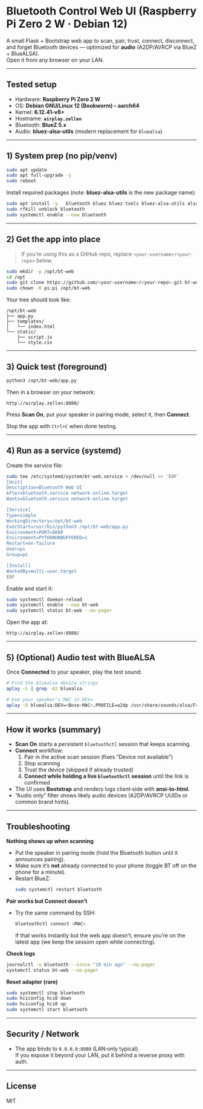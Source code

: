 # Bluetooth Control Web UI (Raspberry Pi Zero 2 W · Debian 12)

A small Flask + Bootstrap web app to scan, pair, trust, connect, disconnect, and forget Bluetooth devices — optimized for **audio** (A2DP/AVRCP via BlueZ + BlueALSA).  
Open it from any browser on your LAN.

---

## Tested setup

- Hardware: **Raspberry Pi Zero 2 W**
- OS: **Debian GNU/Linux 12 (Bookworm) – aarch64**
- Kernel: **6.12.41‑v8+**
- Hostname: **`airplay.zellen`**
- Bluetooth: **BlueZ 5.x**
- Audio: **bluez-alsa-utils** (modern replacement for `bluealsa`)

---

## 1) System prep (no pip/venv)

```bash
sudo apt update
sudo apt full-upgrade -y
sudo reboot
```

Install required packages (note: **bluez-alsa-utils** is the new package name):

```bash
sudo apt install -y   bluetooth bluez bluez-tools bluez-alsa-utils alsa-utils   python3-flask git
sudo rfkill unblock bluetooth
sudo systemctl enable --now bluetooth
```

---

## 2) Get the app into place

> If you’re using this as a GitHub repo, replace `<your-username>/<your-repo>` below.

```bash
sudo mkdir -p /opt/bt-web
cd /opt
sudo git clone https://github.com/<your-username>/<your-repo>.git bt-web
sudo chown -R pi:pi /opt/bt-web
```

Your tree should look like:

```
/opt/bt-web
├── app.py
├── templates/
│   └── index.html
└── static/
    ├── script.js
    └── style.css
```

---

## 3) Quick test (foreground)

```bash
python3 /opt/bt-web/app.py
```

Then in a browser on your network:

```
http://airplay.zellen:8080/
```

Press **Scan On**, put your speaker in pairing mode, select it, then **Connect**.

Stop the app with `Ctrl+C` when done testing.

---

## 4) Run as a service (systemd)

Create the service file:

```bash
sudo tee /etc/systemd/system/bt-web.service > /dev/null << 'EOF'
[Unit]
Description=Bluetooth Web UI
After=bluetooth.service network-online.target
Wants=bluetooth.service network-online.target

[Service]
Type=simple
WorkingDirectory=/opt/bt-web
ExecStart=/usr/bin/python3 /opt/bt-web/app.py
Environment=PORT=8080
Environment=PYTHONUNBUFFERED=1
Restart=on-failure
User=pi
Group=pi

[Install]
WantedBy=multi-user.target
EOF
```

Enable and start it:

```bash
sudo systemctl daemon-reload
sudo systemctl enable --now bt-web
sudo systemctl status bt-web --no-pager
```

Open the app at:

```
http://airplay.zellen:8080/
```

---

## 5) (Optional) Audio test with BlueALSA

Once **Connected** to your speaker, play the test sound:

```bash
# Find the bluealsa device strings
aplay -L | grep -A2 bluealsa

# Use your speaker's MAC in DEV=
aplay -D bluealsa:DEV=<Bose-MAC>,PROFILE=a2dp /usr/share/sounds/alsa/Front_Center.wav
```

---

## How it works (summary)

- **Scan On** starts a persistent `bluetoothctl` session that keeps scanning.
- **Connect** workflow:
  1) Pair in the active scan session (fixes “Device not available”)
  2) Stop scanning
  3) Trust the device (skipped if already trusted)
  4) **Connect while holding a live `bluetoothctl` session** until the link is confirmed
- The UI uses **Bootstrap** and renders logs client‑side with **ansi‑to‑html**.
- “Audio only” filter shows likely audio devices (A2DP/AVRCP UUIDs or common brand hints).

---

## Troubleshooting

**Nothing shows up when scanning**
- Put the speaker in pairing mode (hold the Bluetooth button until it announces pairing).
- Make sure it’s **not** already connected to your phone (toggle BT off on the phone for a minute).
- Restart BlueZ:
  ```bash
  sudo systemctl restart bluetooth
  ```

**Pair works but Connect doesn’t**
- Try the same command by SSH:
  ```bash
  bluetoothctl connect <MAC>
  ```
  If that works instantly but the web app doesn’t, ensure you’re on the latest app (we keep the session open while connecting).

**Check logs**
```bash
journalctl -u bluetooth --since "10 min ago" --no-pager
systemctl status bt-web --no-pager
```

**Reset adapter (rare)**
```bash
sudo systemctl stop bluetooth
sudo hciconfig hci0 down
sudo hciconfig hci0 up
sudo systemctl start bluetooth
```

---

## Security / Network

- The app binds to `0.0.0.0:8080` (LAN‑only typical).  
  If you expose it beyond your LAN, put it behind a reverse proxy with auth.

---

## License

MIT
